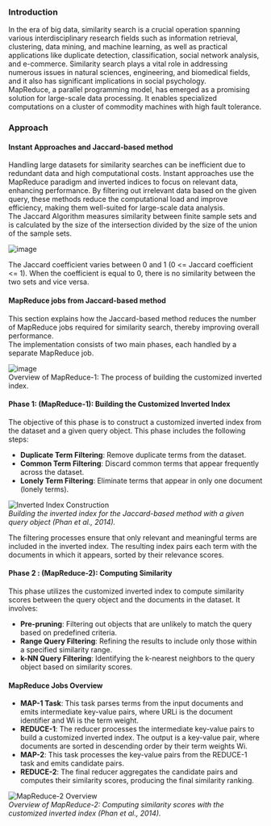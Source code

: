 ### Introduction
In the era of big data, similarity search is a crucial operation spanning various interdisciplinary research fields such as information retrieval, clustering, data mining, and machine learning, as well as practical applications like duplicate detection, classification, social network analysis, and e-commerce. Similarity search plays a vital role in addressing numerous issues in natural sciences, engineering, and biomedical fields, and it also has significant implications in social psychology.  
MapReduce, a parallel programming model, has emerged as a promising solution for large-scale data processing. It enables specialized computations on a cluster of commodity machines with high fault tolerance. 

### Approach
#### Instant Approaches and Jaccard-based method
Handling large datasets for similarity searches can be inefficient due to redundant data and high computational costs. Instant approaches use the MapReduce paradigm and inverted indices to focus on relevant data, enhancing performance. By filtering out irrelevant data based on the given query, these methods reduce the computational load and improve efficiency, making them well-suited for large-scale data analysis.  
The Jaccard Algorithm measures similarity between finite sample sets and is calculated by the size of the intersection divided by the size of the union of the sample sets. 

![image](https://github.com/user-attachments/assets/58d464c8-248a-4891-be42-4a484a6cbcea)


The Jaccard coefficient varies between 0 and 1 (0 <= Jaccard coefficient <= 1). When the coefficient is equal to 0, there is no similarity between the two sets and vice versa.

#### MapReduce jobs from Jaccard-based method
This section explains how the Jaccard-based method reduces the number of MapReduce jobs required for similarity search, thereby improving overall performance.  
The implementation consists of two main phases, each handled by a separate MapReduce job.

![image](https://github.com/user-attachments/assets/a2867732-26d9-4891-8716-d112af4d7b45)  
Overview of MapReduce-1: The process of building the customized inverted index.

#### Phase 1: (MapReduce-1): Building the Customized Inverted Index 
The objective of this phase is to construct a customized inverted index from the dataset and a given query object. This phase includes the following steps:
- **Duplicate Term Filtering**: Remove duplicate terms from the dataset.
- **Common Term Filtering**: Discard common terms that appear frequently across the dataset.
- **Lonely Term Filtering**: Eliminate terms that appear in only one document (lonely terms).

![Inverted Index Construction](https://github.com/user-attachments/assets/50e88be9-3582-4e20-bacf-38f7acaa843d)  
*Building the inverted index for the Jaccard-based method with a given query object (Phan et al., 2014).*

The filtering processes ensure that only relevant and meaningful terms are included in the inverted index. The resulting index pairs each term with the documents in which it appears, sorted by their relevance scores.

#### Phase 2 : (MapReduce-2): Computing Similarity 
This phase utilizes the customized inverted index to compute similarity scores between the query object and the documents in the dataset. It involves:
- **Pre-pruning**: Filtering out objects that are unlikely to match the query based on predefined criteria.
- **Range Query Filtering**: Refining the results to include only those within a specified similarity range.
- **k-NN Query Filtering**: Identifying the k-nearest neighbors to the query object based on similarity scores.

#### MapReduce Jobs Overview
- **MAP-1 Task**: This task parses terms from the input documents and emits intermediate key-value pairs, where URLi is the document identifier and Wi is the term weight.
- **REDUCE-1**: The reducer processes the intermediate key-value pairs to build a customized inverted index. The output is a key-value pair, where documents are sorted in descending order by their term weights Wi.
- **MAP-2**: This task processes the key-value pairs from the REDUCE-1 task and emits candidate pairs.
- **REDUCE-2**: The final reducer aggregates the candidate pairs and computes their similarity scores, producing the final similarity ranking.

![MapReduce-2 Overview](https://github.com/user-attachments/assets/e59ce7d3-f087-4153-887d-c74f413b6b06)  
*Overview of MapReduce-2: Computing similarity scores with the customized inverted index (Phan et al., 2014).*
